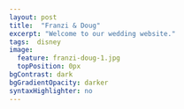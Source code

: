 ```yaml
---
layout: post
title:  "Franzi & Doug"
excerpt: "Welcome to our wedding website."
tags:  disney
image:
  feature: franzi-doug-1.jpg
  topPosition: 0px
bgContrast: dark
bgGradientOpacity: darker
syntaxHighlighter: no
---
```


